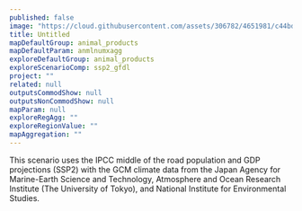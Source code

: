 ```yaml
---
published: false
image: "https://cloud.githubusercontent.com/assets/306782/4651981/c44bd396-54a0-11e4-8fb9-22e9e2bf0ca8.png"
title: Untitled
mapDefaultGroup: animal_products
mapDefaultParam: anmlnumxagg
exploreDefaultGroup: animal_products
exploreScenarioComp: ssp2_gfdl
project: ""
related: null
outputsCommodShow: null
outputsNonCommodShow: null
mapParam: null
exploreRegAgg: ""
exploreRegionValue: ""
mapAggregation: ""
---
```



This scenario uses the IPCC middle of the road population and GDP projections (SSP2) with the GCM climate data from the Japan Agency for Marine-Earth Science and Technology, Atmosphere and Ocean Research Institute (The University of Tokyo), and National Institute for Environmental Studies.
